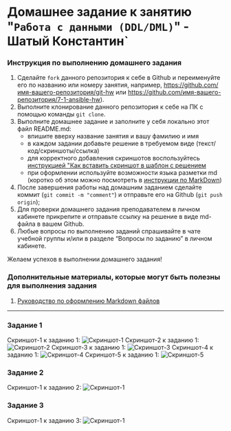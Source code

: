 # Домашнее задание к занятию "`Работа с данными (DDL/DML)`" - Шатый Константин`


### Инструкция по выполнению домашнего задания

   1. Сделайте `fork` данного репозитория к себе в Github и переименуйте его по названию или номеру занятия, например, https://github.com/имя-вашего-репозитория/git-hw или  https://github.com/имя-вашего-репозитория/7-1-ansible-hw).
   2. Выполните клонирование данного репозитория к себе на ПК с помощью команды `git clone`.
   3. Выполните домашнее задание и заполните у себя локально этот файл README.md:
      - впишите вверху название занятия и вашу фамилию и имя
      - в каждом задании добавьте решение в требуемом виде (текст/код/скриншоты/ссылка)
      - для корректного добавления скриншотов воспользуйтесь [инструкцией "Как вставить скриншот в шаблон с решением](https://github.com/netology-code/sys-pattern-homework/blob/main/screen-instruction.md)
      - при оформлении используйте возможности языка разметки md (коротко об этом можно посмотреть в [инструкции  по MarkDown](https://github.com/netology-code/sys-pattern-homework/blob/main/md-instruction.md))
   4. После завершения работы над домашним заданием сделайте коммит (`git commit -m "comment"`) и отправьте его на Github (`git push origin`);
   5. Для проверки домашнего задания преподавателем в личном кабинете прикрепите и отправьте ссылку на решение в виде md-файла в вашем Github.
   6. Любые вопросы по выполнению заданий спрашивайте в чате учебной группы и/или в разделе “Вопросы по заданию” в личном кабинете.
   
Желаем успехов в выполнении домашнего задания!
   
### Дополнительные материалы, которые могут быть полезны для выполнения задания

1. [Руководство по оформлению Markdown файлов](https://gist.github.com/Jekins/2bf2d0638163f1294637#Code)

---

### Задание 1

Скриншот-1 к заданию 1:
![Скриншот-1](https://github.com/kshatyy/ddl/blob/main/img/1-1.png)
Скриншот-2 к заданию 1:
![Скриншот-2](https://github.com/kshatyy/ddl/blob/main/img/1-2.png)
Скриншот-3 к заданию 1:
![Скриншот-3](https://github.com/kshatyy/ddl/blob/main/img/1-3.png)
Скриншот-4 к заданию 1:
![Скриншот-4](https://github.com/kshatyy/ddl/blob/main/img/1-4.png)
Скриншот-5 к заданию 1:
![Скриншот-5](https://github.com/kshatyy/ddl/blob/main/img/1-5.png)


### Задание 2

Скриншот-1 к заданию 2:
![Скриншот-1](https://github.com/kshatyy/ddl/blob/main/img/2-1.png)

### Задание 3

Скриншот-1 к заданию 3:
![Скриншот-1](https://github.com/kshatyy/ddl/blob/main/img/3-1.png)
